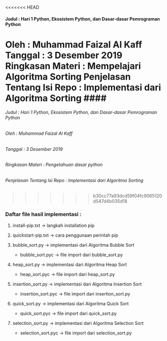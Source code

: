 <<<<<<< HEAD
#### Judul	: Hari 1 Python, Ekosistem Python, dan Dasar-dasar Pemrograman Python
Oleh		: Muhammad Faizal Al Kaff
Tanggal	: 3 Desember 2019
Ringkasan Materi : Mempelajari Algoritma Sorting
Penjelasan Tentang Isi Repo : Implementasi dari Algoritma Sorting ####
=======
###### Judul	: Hari 1 Python, Ekosistem Python, dan Dasar-dasar Pemrograman Python
###### Oleh	: Muhammad Faizal Al Kaff
###### Tanggal	: 3 Desember 2019
###### Ringkasan Materi : Pengetahuan dasar python 
###### Penjelasan Tentang Isi Repo : Implementasi dari Algoritma Sorting
>>>>>>> b30cc77a93dcd59f04fc9065120d547d4b035d18

### Daftar file hasil implementasi :
1. install-pip.txt -> langkah installation pip

2. quickstart-pip.txt -> cara penggunaan perintah pip

3. bubble_sort.py -> implementasi dari Algoritma Bubble Sort
	- bubble_sort.pyc -> file import dari bubble_sort.py
	
4. heap_sort.py -> implementasi dari Algoritma Heap Sort
	- heap_sort.pyc -> file import dari heap_sort.py
	
5. insertion_sort.py -> implementasi dari Algoritma Insertion Sort
	- insertion_sort.pyc -> file import dari insertion_sort.py
	
6. quick_sort.py -> implementasi dari Algoritma Quick Sort
	- quick_sort.pyc -> file import dari quick_sort.py
	
7. selection_sort.py -> implementasi dari Algoritma Selection Sort
	- selection_sort.pyc -> file import dari selection_sort.py
